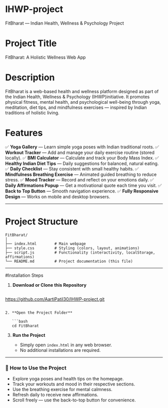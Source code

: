 # IHWP-project

FitBharat — Indian Health, Wellness & Psychology Project

# Project Title

FitBharat: A Holistic Wellness Web App

# Description

FitBharat is a web-based health and wellness platform designed as part of the Indian Health, Wellness & Psychology (IHWP)initiative.
It promotes physical fitness, mental health, and psychological well-being through yoga, meditation, diet tips, and mindfulness exercises — inspired by Indian traditions of holistic living.

# Features

✅ **Yoga Gallery** — Learn simple yoga poses with Indian traditional roots.
✅ **Workout Tracker** — Add and manage your daily exercise routine (stored locally).
✅ **BMI Calculator** — Calculate and track your Body Mass Index.
✅ **Healthy Indian Diet Tips** — Daily suggestions for balanced, natural eating.
✅ **Daily Checklist** — Stay consistent with small healthy habits.
✅ **Mindfulness Breathing Exercise** — Animated guided breathing to reduce stress.
✅ **Mood Tracker** — Record and reflect on your emotions daily.
✅ **Daily Affirmations Popup** — Get a motivational quote each time you visit.
✅ **Back to Top Button** — Smooth navigation experience.
✅ **Fully Responsive Design** — Works on mobile and desktop browsers.

---

# Project Structure

```
FitBharat/
│
├── index.html        # Main webpage
├── style.css         # Styling (colors, layout, animations)
├── script.js         # Functionality (interactivity, localStorage, affirmations)
└── README.md         # Project documentation (this file)
```

---

#Installation Steps

1. **Download or Clone this Repository**

   ```bash
https://github.com/AartiPatil30/IHWP-project.git
```

2. **Open the Project Folder**

   ```bash
   cd FitBharat
   ```

3. **Run the Project**

   - Simply open `index.html` in any web browser.
   - No additional installations are required.

---

### 🧠 How to Use the Project

- Explore yoga poses and health tips on the homepage.
- Track your workouts and mood in their respective sections.
- Use the breathing exercise for mental calmness.
- Refresh daily to receive new affirmations.
- Scroll freely — use the back-to-top button for convenience.
